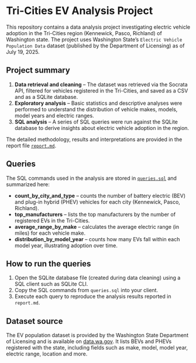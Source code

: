 # Tri-Cities EV Analysis Project

This repository contains a data analysis project investigating electric vehicle adoption in the Tri-Cities region (Kennewick, Pasco, Richland) of Washington state. The project uses Washington State’s `Electric Vehicle Population Data` dataset (published by the Department of Licensing) as of July 19, 2025.

## Project summary

1. **Data retrieval and cleaning** – The dataset was retrieved via the Socrata API, filtered for vehicles registered in the Tri-Cities, and saved as a CSV and as a SQLite database.
2. **Exploratory analysis** – Basic statistics and descriptive analyses were performed to understand the distribution of vehicle makes, models, model years and electric ranges.
3. **SQL analysis** – A series of SQL queries were run against the SQLite database to derive insights about electric vehicle adoption in the region.

The detailed methodology, results and interpretations are provided in the report file [`report.md`](report.md).

## Queries

The SQL commands used in the analysis are stored in [`queries.sql`](queries.sql) and summarized here:

- **count_by_city_and_type** – counts the number of battery electric (BEV) and plug-in hybrid (PHEV) vehicles for each city (Kennewick, Pasco, Richland).
- **top_manufacturers** – lists the top manufacturers by the number of registered EVs in the Tri-Cities.
- **average_range_by_make** – calculates the average electric range (in miles) for each vehicle make.
- **distribution_by_model_year** – counts how many EVs fall within each model year, illustrating adoption over time.

## How to run the queries

1. Open the SQLite database file (created during data cleaning) using a SQL client such as SQLite CLI.
2. Copy the SQL commands from `queries.sql` into your client.
3. Execute each query to reproduce the analysis results reported in `report.md`.

## Dataset source

The EV population dataset is provided by the Washington State Department of Licensing and is available on [data.wa.gov](https://data.wa.gov). It lists BEVs and PHEVs registered with the state, including fields such as make, model, model year, electric range, location and more.
